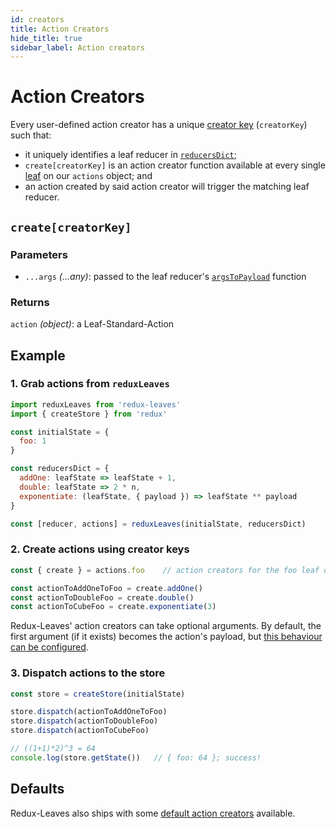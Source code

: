 ```yaml
---
id: creators
title: Action Creators
hide_title: true
sidebar_label: Action creators
---
```


# Action Creators

Every user-defined action creator has a unique [creator key](../creatorKeys.md) (`creatorKey`) such that:
- it uniquely identifies a leaf reducer in [`reducersDict`](../README.md#reducersdict);
- `create[creatorKey]` is an action creator function available at every single [leaf](../leaf/README.md) on our `actions` object; and
- an action created by said action creator will trigger the matching leaf reducer.

## `create[creatorKey]`

### Parameters
- `...args` *(...any)*: passed to the leaf reducer's [`argsToPayload`](../leafReducers.md#argstopayload) function

### Returns
`action` *(object)*: a Leaf-Standard-Action

## Example

### 1. Grab actions from `reduxLeaves`

```js
import reduxLeaves from 'redux-leaves'
import { createStore } from 'redux'

const initialState = {
  foo: 1
}

const reducersDict = {
  addOne: leafState => leafState + 1,
  double: leafState => 2 * n,
  exponentiate: (leafState, { payload }) => leafState ** payload
}

const [reducer, actions] = reduxLeaves(initialState, reducersDict)
```

### 2. Create actions using creator keys
```js
const { create } = actions.foo    // action creators for the foo leaf of state

const actionToAddOneToFoo = create.addOne()
const actionToDoubleFoo = create.double()
const actionToCubeFoo = create.exponentiate(3)
```
Redux-Leaves' action creators can take optional arguments. By default, the first argument (if it exists) becomes the action's payload, but [this behaviour can be configured](../leafReducers.md#argstopayload).

### 3. Dispatch actions to the store
```js
const store = createStore(initialState)

store.dispatch(actionToAddOneToFoo)
store.dispatch(actionToDoubleFoo)
store.dispatch(actionToCubeFoo)

// ((1+1)*2)^3 = 64
console.log(store.getState())   // { foo: 64 }; success!
```

## Defaults

Redux-Leaves also ships with some [default action creators](defaults.md) available.